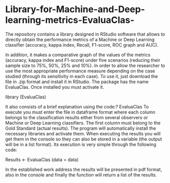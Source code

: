 # Library-for-Machine-and-Deep-learning-metrics-EvaluaClas-
The repository contains a library designed in RStudio software that allows to directly obtain the performance metrics of a Machine or Deep Learning classifier (accuracy, kappa index, Recall, F1-score, ROC graph and AUC).

In addition, it makes a comparative graph of the values ​​of the metrics (accuracy, kappa index and F1-score) under five scenarios (reducing their sample size to 75%, 50%, 25% and 10%). In order to allow the researcher to use the most appropriate performance measure depending on the case studied (through its sensitivity in each case).
To use it, just download the file in .zip format and install it in RStudio. The package has the name EvaluaClas.
Once installed you must activate it.

library (EvaluaClas)

It also consists of a brief explanation using the code:? EvaluaClas
 To execute you must enter the file in dataframe format where each column belongs to the classification results either from several observers or Machine or Deep Learning classifiers. The first column must belong to the Gold Standard (actual results). The program will automatically install the necessary libraries and activate them. When executing the results you will get them in the console so they can also be stored in a variable (the output will be in a list format).
Its execution is very simple through the following code:

Results <- EvaluaClas (data = data)

In the established work address the results will be presented in pdf format, also in the console and finally the function will return a list of the results.
